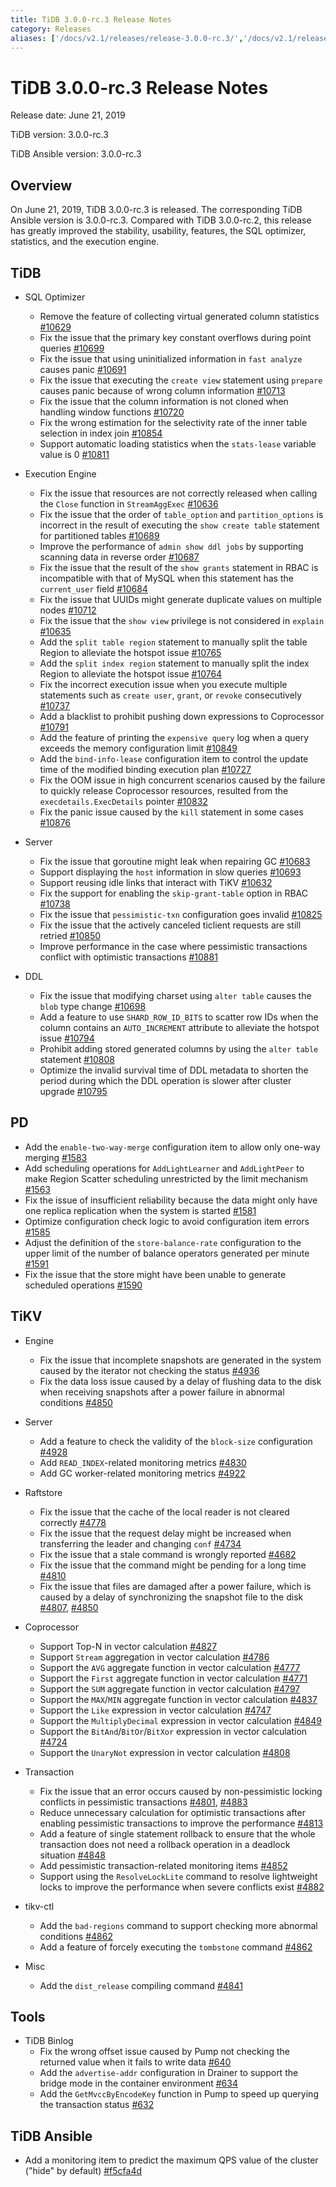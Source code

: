 ```yaml
---
title: TiDB 3.0.0-rc.3 Release Notes
category: Releases
aliases: ['/docs/v2.1/releases/release-3.0.0-rc.3/','/docs/v2.1/releases/3.0.0-rc.3/']
---
```


# TiDB 3.0.0-rc.3 Release Notes

Release date: June 21, 2019

TiDB version: 3.0.0-rc.3

TiDB Ansible version: 3.0.0-rc.3

## Overview

On June 21, 2019, TiDB 3.0.0-rc.3 is released. The corresponding TiDB Ansible version is 3.0.0-rc.3. Compared with TiDB 3.0.0-rc.2, this release has greatly improved the stability, usability, features, the SQL optimizer, statistics, and the execution engine.

## TiDB

+ SQL Optimizer
    - Remove the feature of collecting virtual generated column statistics [#10629](https://github.com/pingcap/tidb/pull/10629)
    - Fix the issue that the primary key constant overflows during point queries [#10699](https://github.com/pingcap/tidb/pull/10699)
    - Fix the issue that using uninitialized information in `fast analyze` causes panic [#10691](https://github.com/pingcap/tidb/pull/10691)
    - Fix the issue that executing the `create view` statement using `prepare` causes panic because of wrong column information [#10713](https://github.com/pingcap/tidb/pull/10713)
    - Fix the issue that the column information is not cloned when handling window functions [#10720](https://github.com/pingcap/tidb/pull/10720)
    - Fix the wrong estimation for the selectivity rate of the inner table selection in index join [#10854](https://github.com/pingcap/tidb/pull/10854)
    - Support automatic loading statistics when the `stats-lease` variable value is 0 [#10811](https://github.com/pingcap/tidb/pull/10811)

+ Execution Engine
    - Fix the issue that resources are not correctly released when calling the `Close` function in `StreamAggExec` [#10636](https://github.com/pingcap/tidb/pull/10636)
    - Fix the issue that the order of `table_option` and `partition_options` is incorrect in the result of executing the `show create table` statement for partitioned tables [#10689](https://github.com/pingcap/tidb/pull/10689)
    - Improve the performance of `admin show ddl jobs` by supporting scanning data in reverse order [#10687](https://github.com/pingcap/tidb/pull/10687)
    - Fix the issue that the result of the `show grants` statement in RBAC is incompatible with that of MySQL when this statement has the `current_user` field [#10684](https://github.com/pingcap/tidb/pull/10684)
    - Fix the issue that UUIDs might generate duplicate values on multiple nodes [#10712](https://github.com/pingcap/tidb/pull/10712)
    - Fix the issue that the `show view` privilege is not considered in `explain` [#10635](https://github.com/pingcap/tidb/pull/10635)
    - Add the `split table region` statement to manually split the table Region to alleviate the hotspot issue [#10765](https://github.com/pingcap/tidb/pull/10765)
    - Add the `split index region` statement to manually split the index Region to alleviate the hotspot issue [#10764](https://github.com/pingcap/tidb/pull/10764)
    - Fix the incorrect execution issue when you execute multiple statements such as `create user`, `grant`, or `revoke` consecutively [#10737](https://github.com/pingcap/tidb/pull/10737)
    - Add a blacklist to prohibit pushing down expressions to Coprocessor [#10791](https://github.com/pingcap/tidb/pull/10791)
    - Add the feature of printing the `expensive query` log when a query exceeds the memory configuration limit [#10849](https://github.com/pingcap/tidb/pull/10849)
    - Add the `bind-info-lease` configuration item to control the update time of the modified binding execution plan [#10727](https://github.com/pingcap/tidb/pull/10727)
    - Fix the OOM issue in high concurrent scenarios caused by the failure to quickly release Coprocessor resources, resulted from the `execdetails.ExecDetails` pointer [#10832](https://github.com/pingcap/tidb/pull/10832)
    - Fix the panic issue caused by the `kill` statement in some cases [#10876](https://github.com/pingcap/tidb/pull/10876)

+ Server
    - Fix the issue that goroutine might leak when repairing GC [#10683](https://github.com/pingcap/tidb/pull/10683)
    - Support displaying the `host` information in slow queries [#10693](https://github.com/pingcap/tidb/pull/10693)
    - Support reusing idle links that interact with TiKV [#10632](https://github.com/pingcap/tidb/pull/10632)
    - Fix the support for enabling the `skip-grant-table` option in RBAC [#10738](https://github.com/pingcap/tidb/pull/10738)
    - Fix the issue that `pessimistic-txn` configuration goes invalid [#10825](https://github.com/pingcap/tidb/pull/10825)
    - Fix the issue that the actively canceled ticlient requests are still retried [#10850](https://github.com/pingcap/tidb/pull/10850)
    - Improve performance in the case where pessimistic transactions conflict with optimistic transactions [#10881](https://github.com/pingcap/tidb/pull/10881)

+ DDL
    - Fix the issue that modifying charset using `alter table` causes the `blob` type change [#10698](https://github.com/pingcap/tidb/pull/10698)
    - Add a feature to use `SHARD_ROW_ID_BITS` to scatter row IDs when the column contains an `AUTO_INCREMENT` attribute to alleviate the hotspot issue [#10794](https://github.com/pingcap/tidb/pull/10794)
    - Prohibit adding stored generated columns by using the `alter table` statement [#10808](https://github.com/pingcap/tidb/pull/10808)
    - Optimize the invalid survival time of DDL metadata to shorten the period during which the DDL operation is slower after cluster upgrade [#10795](https://github.com/pingcap/tidb/pull/10795)

## PD

- Add the `enable-two-way-merge` configuration item to allow only one-way merging [#1583](https://github.com/pingcap/pd/pull/1583)
- Add scheduling operations for `AddLightLearner` and `AddLightPeer` to make Region Scatter scheduling unrestricted by the limit mechanism [#1563](https://github.com/pingcap/pd/pull/1563)
- Fix the issue of insufficient reliability because the data might only have one replica replication when the system is started [#1581](https://github.com/pingcap/pd/pull/1581)
- Optimize configuration check logic to avoid configuration item errors [#1585](https://github.com/pingcap/pd/pull/1585)
- Adjust the definition of the `store-balance-rate` configuration to the upper limit of the number of balance operators generated per minute [#1591](https://github.com/pingcap/pd/pull/1591)
- Fix the issue that the store might have been unable to generate scheduled operations [#1590](https://github.com/pingcap/pd/pull/1590)

## TiKV

+ Engine
    - Fix the issue that incomplete snapshots are generated in the system caused by the iterator not checking the status [#4936](https://github.com/tikv/tikv/pull/4936)
    - Fix the data loss issue caused by a delay of flushing data to the disk when receiving snapshots after a power failure in abnormal conditions [#4850](https://github.com/tikv/tikv/pull/4850)

+ Server
    - Add a feature to check the validity of the `block-size` configuration [#4928](https://github.com/tikv/tikv/pull/4928)
    - Add `READ_INDEX`-related monitoring metrics [#4830](https://github.com/tikv/tikv/pull/4830)
    - Add GC worker-related monitoring metrics [#4922](https://github.com/tikv/tikv/pull/4922)

+ Raftstore
    - Fix the issue that the cache of the local reader is not cleared correctly [#4778](https://github.com/tikv/tikv/pull/4778)
    - Fix the issue that the request delay might be increased when transferring the leader and changing `conf` [#4734](https://github.com/tikv/tikv/pull/4734)
    - Fix the issue that a stale command is wrongly reported [#4682](https://github.com/tikv/tikv/pull/4682)
    - Fix the issue that the command might be pending for a long time [#4810](https://github.com/tikv/tikv/pull/4810)
    - Fix the issue that files are damaged after a power failure, which is caused by a delay of synchronizing the snapshot file to the disk [#4807](https://github.com/tikv/tikv/pull/4807), [#4850](https://github.com/tikv/tikv/pull/4850)

+ Coprocessor
    - Support Top-N in vector calculation [#4827](https://github.com/tikv/tikv/pull/4827)
    - Support `Stream` aggregation in vector calculation [#4786](https://github.com/tikv/tikv/pull/4786)
    - Support the `AVG` aggregate function in vector calculation [#4777](https://github.com/tikv/tikv/pull/4777)
    - Support the `First` aggregate function in vector calculation [#4771](https://github.com/tikv/tikv/pull/4771)
    - Support the `SUM` aggregate function in vector calculation [#4797](https://github.com/tikv/tikv/pull/4797)
    - Support the `MAX`/`MIN` aggregate function in vector calculation [#4837](https://github.com/tikv/tikv/pull/4837)
    - Support the `Like` expression in vector calculation [#4747](https://github.com/tikv/tikv/pull/4747)
    - Support the `MultiplyDecimal` expression in vector calculation [#4849](https://github.com/tikv/tikv/pull/4849 )
    - Support the `BitAnd`/`BitOr`/`BitXor` expression in vector calculation [#4724](https://github.com/tikv/tikv/pull/4724)
    - Support the `UnaryNot` expression in vector calculation [#4808](https://github.com/tikv/tikv/pull/4808)

+ Transaction
    - Fix the issue that an error occurs caused by non-pessimistic locking conflicts in pessimistic transactions [#4801](https://github.com/tikv/tikv/pull/4801), [#4883](https://github.com/tikv/tikv/pull/4883)
    - Reduce unnecessary calculation for optimistic transactions after enabling pessimistic transactions to improve the performance [#4813](https://github.com/tikv/tikv/pull/4813)
    - Add a feature of single statement rollback to ensure that the whole transaction does not need a rollback operation in a deadlock situation [#4848](https://github.com/tikv/tikv/pull/4848)
    - Add pessimistic transaction-related monitoring items [#4852](https://github.com/tikv/tikv/pull/4852)
    - Support using the `ResolveLockLite` command to resolve lightweight locks to improve the performance when severe conflicts exist [#4882](https://github.com/tikv/tikv/pull/4882)

+ tikv-ctl
    - Add the `bad-regions` command to support checking more abnormal conditions [#4862](https://github.com/tikv/tikv/pull/4862)
    - Add a feature of forcely executing the `tombstone` command [#4862](https://github.com/tikv/tikv/pull/4862)

+ Misc
    - Add the `dist_release` compiling command [#4841](https://github.com/tikv/tikv/pull/4841)

## Tools

+ TiDB Binlog
    - Fix the wrong offset issue caused by Pump not checking the returned value when it fails to write data [#640](https://github.com/pingcap/tidb-binlog/pull/640)
    - Add the `advertise-addr` configuration in Drainer to support the bridge mode in the container environment [#634](https://github.com/pingcap/tidb-binlog/pull/634)
    - Add the `GetMvccByEncodeKey` function in Pump to speed up querying the transaction status [#632](https://github.com/pingcap/tidb-binlog/pull/632)

## TiDB Ansible

- Add a monitoring item to predict the maximum QPS value of the cluster ("hide" by default) [#f5cfa4d](https://github.com/pingcap/tidb-ansible/commit/f5cfa4d903bbcd77e01eddc8d31eabb6e6157f73)

